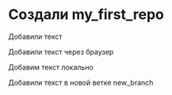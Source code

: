 ﻿# Создали my_first_repo

Добавили текст

Добавили текст через браузер

Добавим текст локально

Добавили текст в новой ветке new_branch